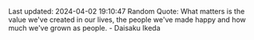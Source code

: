 Last updated: 2024-04-02 19:10:47
Random Quote: What matters is the value we've created in our lives, the people we've made happy and how much we've grown as people. - Daisaku Ikeda